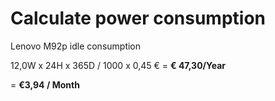 # Calculate power consumption

Lenovo M92p idle consumption

12,0W x 24H x 365D / 1000 x 0,45 € = **€ 47,30/Year**

= **€3,94 / Month**
